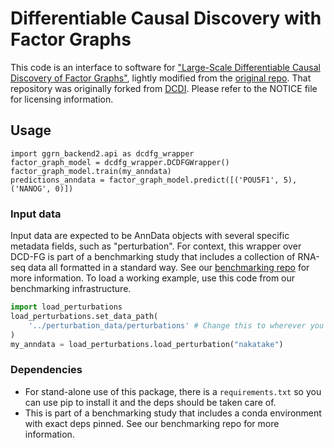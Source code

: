 # Differentiable Causal Discovery with Factor Graphs

This code is an interface to software for ["Large-Scale Differentiable Causal Discovery of Factor Graphs"](https://arxiv.org/abs/2206.07824), lightly modified from the [original repo](https://github.com/Genentech/dcdfg). That repository was originally forked from [DCDI](https://github.com/slachapelle/dcdi). Please refer to the NOTICE file for licensing information.

## Usage

    import ggrn_backend2.api as dcdfg_wrapper 
    factor_graph_model = dcdfg_wrapper.DCDFGWrapper()
    factor_graph_model.train(my_anndata)
    predictions_anndata = factor_graph_model.predict([('POU5F1', 5), ('NANOG', 0)])
    
### Input data

Input data are expected to be AnnData objects with several specific metadata fields, such as "perturbation". For context, this wrapper over DCD-FG is part of a benchmarking study that includes a collection of RNA-seq data all formatted in a standard way. See our [benchmarking repo](https://github.com/ekernf01/perturbation_benchmarking) for more information. To load a working example, use this code from our benchmarking infrastructure. 
    
```python
import load_perturbations
load_perturbations.set_data_path(
    '../perturbation_data/perturbations' # Change this to wherever you placed our collection of perturbation data.
)
my_anndata = load_perturbations.load_perturbation("nakatake")
```

### Dependencies

- For stand-alone use of this package, there is a `requirements.txt` so you can use pip to install it and the deps should be taken care of.
- This is part of a benchmarking study that includes a conda environment with exact deps pinned. See our benchmarking repo for more information. 
